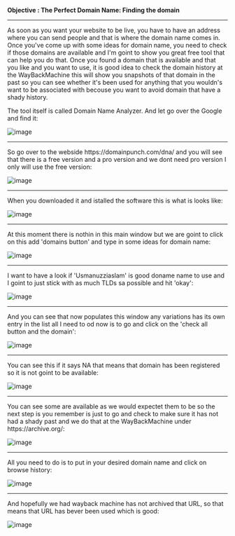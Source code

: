 <b>Objective : The Perfect Domain Name: Finding the domain</b>

<hr>

<p>As soon as you want your website to be live, you have to have an address where you can send
people and that is where the domain name comes in. Once you've come up with some ideas for domain name,
you need to check if those domains are available and I'm goint to show you great free tool that can
help you do that. Once you found a domain that is available and that you like and you want to use,
it is good idea to check the domain history at the WayBackMachine this will show you snapshots
of that domain in the past so you can see whether it's been used for anything that you wouldn's want
to be associated with becouse you want to avoid domain that have a shady history.</p>

<p>The tool itself is called Domain Name Analyzer. And let go over the Google and find it:</p>

![image](https://github.com/Oureyelet/WordPress-Personal-Trainer-Website/assets/69697624/11159f90-f927-4b68-9e1c-860fe0e18ed2)

<hr>

<p>So go over to the webside https://domainpunch.com/dna/ and you will see that there is a free version and a pro version and we dont need pro version I only will use the free version:</p>

![image](https://github.com/Oureyelet/WordPress-Personal-Trainer-Website/assets/69697624/bfcefae5-e514-4416-9d3f-128eac51d0bc)

<hr>

<p>When you downloaded it and istalled the software this is what is looks like:</p>

![image](https://github.com/Oureyelet/WordPress-Personal-Trainer-Website/assets/69697624/b0ac78dd-8c10-4875-9787-ab7f6c0408a4)

<hr>

<p>At this moment there is nothin in this main window but we are goint to click on this add 'domains button' and type in some ideas for domain name:</p>

![image](https://github.com/Oureyelet/WordPress-Personal-Trainer-Website/assets/69697624/6b593fde-913e-491a-af67-8e68be1748a6)

<hr>

<p>I want to have a look if 'Usmanuzziaslam' is good doname name to use and I goint to just stick with as much TLDs sa possible and hit 'okay':</p>

![image](https://github.com/Oureyelet/WordPress-Personal-Trainer-Website/assets/69697624/2965718d-e75d-42fc-8b60-d8af699035d3)

<hr>

<p>And you can see that now populates this window any variations has its own entry in the list all I need to od now is to go and click on the 'check all button and the domain':</p>

![image](https://github.com/Oureyelet/WordPress-Personal-Trainer-Website/assets/69697624/a70b31a8-45ca-4578-a61d-0ff86339f145)

<hr>

<p>You can see this if it says NA that means that domain has been registered so it is not goint to be available:</p>

![image](https://github.com/Oureyelet/WordPress-Personal-Trainer-Website/assets/69697624/ad4e23f5-7964-4a07-aa8e-fdab4a32cb94)

<hr>

<p>You can see some are available as we would expectet them to be so the next step is you remember is just to go and check to make sure it has not had a shady past and we do that at the WayBackMachine under https://archive.org/:</p>

![image](https://github.com/Oureyelet/WordPress-Personal-Trainer-Website/assets/69697624/9a3752bf-090e-40b7-b71e-1674aa534ce2)

<hr>

<p>All you need to do is to put in your desired domain name and click on browse history:</p>

![image](https://github.com/Oureyelet/WordPress-Personal-Trainer-Website/assets/69697624/3d5a89e9-007d-4a4a-9605-cd9e98772560)


<hr>

<p>And hopefully we had wayback machine has not archived that URL, so that means that URL has bever been used which is good:</p>

![image](https://github.com/Oureyelet/WordPress-Personal-Trainer-Website/assets/69697624/7f18066b-bfb5-466b-8817-a83e3d2d07f2)
